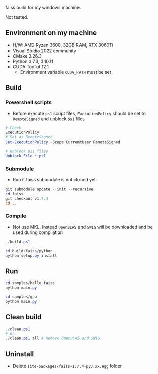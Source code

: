 faiss build for my windows machine.

Not tested.


## Environment on my machine
* H/W: AMD Ryzen 3600, 32GB RAM, RTX 3060Ti
* Visual Studio 2022 community
* CMake 3.26.3
* Python 3.7.3, 3.10.11
* CUDA Toolkit 12.1
    * Environment variable `CUDA_PATH` must be set


## Build

### Powershell scripts
* Before execute `ps1` script files, `ExecutionPolicy` should be set to `RemoteSigned` and unblock `ps1` files
```powershell
# Check
ExecutionPolicy
# Set as RemoteSigned
Set-ExecutionPolicy -Scope CurrentUser RemoteSigned

# Unblock ps1 files
Unblock-File *.ps1
```

### Submodule
* Run if faiss submodule is not cloned yet
```powershell
git submodule update --init --recursive
cd faiss
git checkout v1.7.4
cd ..
```

### Compile
* Not use MKL. Instead `OpenBLAS` and `SWIG` will be downloaded and be used during compilation
```powershell
./build.ps1

cd build/faiss/python
python setup.py install
```


## Run
```powershell
cd samples/hello_faiss
python main.py

cd samples/gpu
python main.py
```


## Clean build
```powershell
./clean.ps1
# or
./clean.ps1 all # Remove OpenBLAS and SWIG
```

## Uninstall
* Delete `site-packages/faiss-1.7.4-py3.xx.egg` folder
